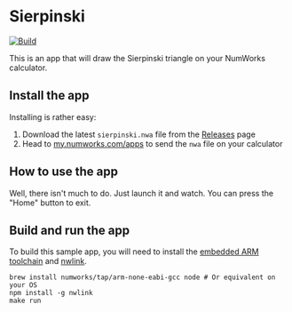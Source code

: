 # Sierpinski

[![Build](https://github.com/nwagyu/sierpinski/actions/workflows/build.yml/badge.svg)](https://github.com/nwagyu/sierpinski/actions/workflows/build.yml)

This is an app that will draw the Sierpinski triangle on your NumWorks calculator.

## Install the app

Installing is rather easy:
1. Download the latest `sierpinski.nwa` file from the [Releases](https://github.com/nwagyu/sierpinski/releases) page
2. Head to [my.numworks.com/apps](https://my.numworks.com/apps) to send the `nwa` file on your calculator

## How to use the app

Well, there isn't much to do. Just launch it and watch. You can press the "Home" button to exit.

## Build and run the app

To build this sample app, you will need to install the [embedded ARM toolchain](https://developer.arm.com/Tools%20and%20Software/GNU%20Toolchain) and [nwlink](https://www.npmjs.com/package/nwlink).

```shell
brew install numworks/tap/arm-none-eabi-gcc node # Or equivalent on your OS
npm install -g nwlink
make run
```
